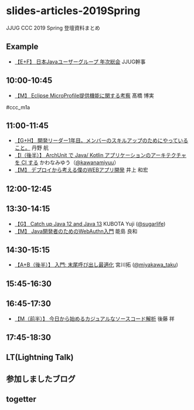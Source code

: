 # slides-articles-2019Spring
JJUG CCC 2019 Spring 登壇資料まとめ

## Example
- [【E+F】 日本Javaユーザーグループ 年次総会](https://ここにスライドURLを入れてね) JJUG幹事

## 10:00-10:45
- [【M】 Eclipse MicroProfile提供機能に関する考察](https://github.com/jjug-ccc/slides-articles-2019Spring/blob/master/slide/m1a_EclipseMicroProfile.pdf) 髙橋 博実

#ccc_m1a

## 11:00-11:45

- [【G+H】 開発リーダー1年目。メンバーのスキルアップのためにやっていること。](https://docs.google.com/presentation/d/1Xx5UPJkmy2dgzRloe8zaGGpEPWk1rhLiAMypK4TKRz8/edit?usp=sharing) 丹野 航
- [【I（後半）】 ArchUnit で Java/ Kotlin アプリケーションのアーキテクチャを CI する](https://speakerdeck.com/kawanamiyuu/jjug-ccc-2019-spring) かわなみゆう（[@kawanamiyuu](https://twitter.com/kawanamiyuu)）
- [【M】 デプロイから考える僕のWEBアプリ開発](https://speakerdeck.com/instreest/think-from-deployment) 井上 和宏

## 12:00-12:45


## 13:30-14:15

- [【G】 Catch up Java 12 and Java 13](https://www.slideshare.net/YujiKubota/catch-up-java-12-and-java-13) KUBOTA Yuji ([@sugarlife](https://twitter.com/sugarlife))
- [【M】 Java開発者のためのWebAuthn入門](https://speakerdeck.com/ynojima/webauthn-for-java-developers) 能島 良和

## 14:30-15:15

- [【A+B（後半）】 入門: 末尾呼び出し最適化](https://https://speakerdeck.com/miyakawataku/tail-call-elimination-intro) 宮川拓 ([@miyakawa\_taku](https://twitter.com/miyakawa_taku))

## 15:45-16:30


## 16:45-17:30

- [【M（前半）】 今日から始めるカジュアルなソースコード解析](https://speakerdeck.com/akiragoto/jjug-ccc-2019-spring) 後藤 祥

## 17:45-18:30

## LT(Lightning Talk)


## 参加しましたブログ


## togetter

